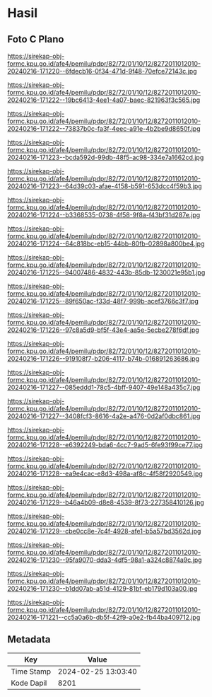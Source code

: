 # Hasil

## Foto C Plano

https://sirekap-obj-formc.kpu.go.id/afe4/pemilu/pdpr/82/72/01/10/12/8272011012010-20240216-171220--6fdecb16-0f34-471d-9f48-70efce72143c.jpg

https://sirekap-obj-formc.kpu.go.id/afe4/pemilu/pdpr/82/72/01/10/12/8272011012010-20240216-171222--19bc6413-4ee1-4a07-baec-821963f3c565.jpg

https://sirekap-obj-formc.kpu.go.id/afe4/pemilu/pdpr/82/72/01/10/12/8272011012010-20240216-171222--73837b0c-fa3f-4eec-a91e-4b2be9d8650f.jpg

https://sirekap-obj-formc.kpu.go.id/afe4/pemilu/pdpr/82/72/01/10/12/8272011012010-20240216-171223--bcda592d-99db-48f5-ac98-334e7a1662cd.jpg

https://sirekap-obj-formc.kpu.go.id/afe4/pemilu/pdpr/82/72/01/10/12/8272011012010-20240216-171223--64d39c03-afae-4158-b591-653dcc4f59b3.jpg

https://sirekap-obj-formc.kpu.go.id/afe4/pemilu/pdpr/82/72/01/10/12/8272011012010-20240216-171224--b3368535-0738-4f58-9f8a-f43bf31d287e.jpg

https://sirekap-obj-formc.kpu.go.id/afe4/pemilu/pdpr/82/72/01/10/12/8272011012010-20240216-171224--64c818bc-eb15-44bb-80fb-02898a800be4.jpg

https://sirekap-obj-formc.kpu.go.id/afe4/pemilu/pdpr/82/72/01/10/12/8272011012010-20240216-171225--94007486-4832-443b-85db-1230021e95b1.jpg

https://sirekap-obj-formc.kpu.go.id/afe4/pemilu/pdpr/82/72/01/10/12/8272011012010-20240216-171225--89f650ac-f33d-48f7-999b-acef3766c3f7.jpg

https://sirekap-obj-formc.kpu.go.id/afe4/pemilu/pdpr/82/72/01/10/12/8272011012010-20240216-171226--97c8a5d9-bf5f-43e4-aa5e-5ecbe278f6df.jpg

https://sirekap-obj-formc.kpu.go.id/afe4/pemilu/pdpr/82/72/01/10/12/8272011012010-20240216-171226--919108f7-b206-4117-b74b-016891263686.jpg

https://sirekap-obj-formc.kpu.go.id/afe4/pemilu/pdpr/82/72/01/10/12/8272011012010-20240216-171227--085eddd1-78c5-4bff-9407-49e148a435c7.jpg

https://sirekap-obj-formc.kpu.go.id/afe4/pemilu/pdpr/82/72/01/10/12/8272011012010-20240216-171227--3408fcf3-8616-4a2e-a476-0d2af0dbc861.jpg

https://sirekap-obj-formc.kpu.go.id/afe4/pemilu/pdpr/82/72/01/10/12/8272011012010-20240216-171228--e6392249-bda6-4cc7-9ad5-6fe93f99ce77.jpg

https://sirekap-obj-formc.kpu.go.id/afe4/pemilu/pdpr/82/72/01/10/12/8272011012010-20240216-171228--ea9e4cac-e8d3-498a-af8c-4f58f2920549.jpg

https://sirekap-obj-formc.kpu.go.id/afe4/pemilu/pdpr/82/72/01/10/12/8272011012010-20240216-171229--b46a4b09-d8e8-4539-8f73-227358410126.jpg

https://sirekap-obj-formc.kpu.go.id/afe4/pemilu/pdpr/82/72/01/10/12/8272011012010-20240216-171229--cbe0cc8e-7c4f-4928-afe1-b5a57bd3562d.jpg

https://sirekap-obj-formc.kpu.go.id/afe4/pemilu/pdpr/82/72/01/10/12/8272011012010-20240216-171230--95fa9070-dda3-4df5-98a1-a324c8874a9c.jpg

https://sirekap-obj-formc.kpu.go.id/afe4/pemilu/pdpr/82/72/01/10/12/8272011012010-20240216-171230--b1dd07ab-a51d-4129-81bf-eb179d103a00.jpg

https://sirekap-obj-formc.kpu.go.id/afe4/pemilu/pdpr/82/72/01/10/12/8272011012010-20240216-171221--cc5a0a6b-db5f-42f9-a0e2-fb44ba409712.jpg


## Metadata

| Key        | Value               |
| ---------- | ------------------- |
| Time Stamp | 2024-02-25 13:03:40 |
| Kode Dapil | 8201                |




